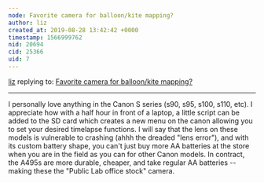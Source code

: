 ```yaml
---
node: Favorite camera for balloon/kite mapping?
author: liz
created_at: 2019-08-28 13:42:42 +0000
timestamp: 1566999762
nid: 20694
cid: 25366
uid: 7
---
```




[liz](../profile/liz) replying to: [Favorite camera for balloon/kite mapping?](../notes/adam-griffith/08-27-2019/favorite-camera-for-balloon-kite-mapping)

----
I personally love anything in the Canon S series (s90, s95, s100, s110, etc). I appreciate how with a half hour in front of a laptop, a little script can be added to the SD card which creates a new menu on the canon allowing you to set your desired timelapse functions. I will say that the lens on these models is vulnerable to crashing (ahhh the dreaded "lens error"), and with its custom battery shape, you can't just buy more AA batteries at the store when you are in the field as you can for other Canon models. In contract, the A495s are more durable, cheaper, and take regular AA batteries -- making these the "Public Lab office stock" camera. 